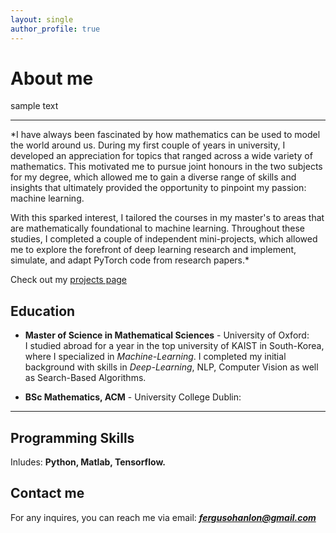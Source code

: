 ```yaml
---
layout: single
author_profile: true
---
```



# About me

sample text

---

*I have always been fascinated by how mathematics can be used to model the world around us. During my first couple of years in university, I developed an appreciation for topics that ranged across a wide variety of mathematics. This motivated me to pursue joint honours in the two subjects for my degree, which allowed me to gain a diverse range of skills and insights that ultimately provided the opportunity to pinpoint my passion: machine learning.

With this sparked interest, I tailored the courses in my master's to areas that are mathematically foundational to machine learning. Throughout these studies, I completed a couple of independent mini-projects, which allowed me to explore the forefront of deep learning research and implement, simulate, and adapt PyTorch code from research papers.*

Check out my [projects page](/projects/)

## Education

- **Master of Science in Mathematical Sciences** - University of Oxford:  
  I studied abroad for a year in the top university of KAIST in South-Korea, where I specialized in *Machine-Learning*. I completed my initial background with skills in *Deep-Learning*, NLP, Computer Vision as well as Search-Based Algorithms.

- **BSc Mathematics, ACM** - University College Dublin:

---

## Programming Skills

Inludes: **Python, Matlab, Tensorflow.**


## Contact me

For any inquires, you can reach me via email: **_[fergusohanlon@gmail.com](mailto:fergusohanlon@gmail.com)_**